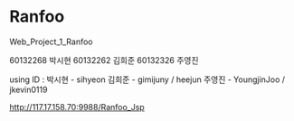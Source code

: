 Ranfoo
======

Web_Project_1_Ranfoo

60132268 박시현
60132262 김희준
60132326 주영진

using ID :
박시현 - sihyeon
김희준 - gimijuny / heejun
주영진 - YoungjinJoo / jkevin0119

http://117.17.158.70:9988/Ranfoo_Jsp
